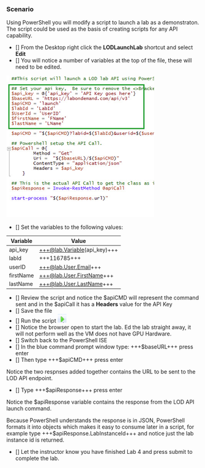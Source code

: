 ### Scenario

Using PowerShell you will modify a script to launch a lab as a demonstraton.  The script could be used as the basis of creating scripts for any API capability.

 - [] From the Desktop right click the **LODLaunchLab** shortcut and select **Edit**
 - [] You will notice a number of variables at the top of the file, these will need to be edited.

![image](images/2022-03-10_14-07-19.jpg)

 - [] Set the variables to the following values:

| Variable | Value |
| ------ | ------|
| api_key |+++@lab.Variable(api_key)+++|
| labId | +++116785+++ |
| userID | +++@lab.User.Email+++ |
| firstName | +++@lab.User.FirstName+++ |
| lastName | +++@lab.User.LastName+++ |

 - [] Review the script and notice the $apiCMD will represent the command sent and in the $apiCall it has a **Headers** value for the API Key
 - [] Save the file
 - [] Run the script  ![image](images/2022-03-10_16-03-37.jpg)
 - [] Notice the browser open to start the lab.  Ed the lab straight away, it will not perform well as the VM does not have GPU Hardware.
 - [] Switch back to the PowerShell ISE
 - [] In the blue command prompt window type: +++$baseURL+++ press enter
 - [] Then type +++$apiCMD+++ press enter

Notice the two respnses added together contains the URL to be sent to the LOD API endpoint.

 - [] Type +++$apiResponse+++ press enter

Notice the $apiResponse variable contains the response from the LOD API launch command.  

Because PowerShell understands the response is in JSON, PowerShell formats it into objects which makes it easy to consume later in a script, for example type +++$apiResponse.LabInstanceId+++ and notice just the lab instance id is returned.

 - [] Let the instructor know you have finished Lab 4 and press submit to complete the lab.
